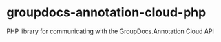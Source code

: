 # groupdocs-annotation-cloud-php
PHP library for communicating with the GroupDocs.Annotation Cloud API
